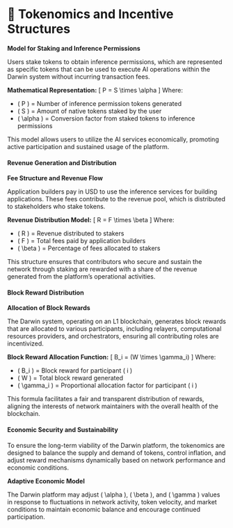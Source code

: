 # 🤑 Tokenomics and Incentive Structures

**Model for Staking and Inference Permissions**

Users stake tokens to obtain inference permissions, which are represented as specific tokens that can be used to execute AI operations within the Darwin system without incurring transaction fees.

**Mathematical Representation:** \[ P = S \times \alpha ] Where:

* ( P ) = Number of inference permission tokens generated
* ( S ) = Amount of native tokens staked by the user
* ( \alpha ) = Conversion factor from staked tokens to inference permissions

This model allows users to utilize the AI services economically, promoting active participation and sustained usage of the platform.

#### Revenue Generation and Distribution

**Fee Structure and Revenue Flow**

Application builders pay in USD to use the inference services for building applications. These fees contribute to the revenue pool, which is distributed to stakeholders who stake tokens.

**Revenue Distribution Model:** \[ R = F \times \beta ] Where:

* ( R ) = Revenue distributed to stakers
* ( F ) = Total fees paid by application builders
* ( \beta ) = Percentage of fees allocated to stakers

This structure ensures that contributors who secure and sustain the network through staking are rewarded with a share of the revenue generated from the platform’s operational activities.

#### Block Reward Distribution

**Allocation of Block Rewards**

The Darwin system, operating on an L1 blockchain, generates block rewards that are allocated to various participants, including relayers, computational resources providers, and orchestrators, ensuring all contributing roles are incentivized.

**Block Reward Allocation Function:** \[ B\_i = (W \times \gamma\_i) ] Where:

* ( B\_i ) = Block reward for participant ( i )
* ( W ) = Total block reward generated
* ( \gamma\_i ) = Proportional allocation factor for participant ( i )

This formula facilitates a fair and transparent distribution of rewards, aligning the interests of network maintainers with the overall health of the blockchain.

#### Economic Security and Sustainability

To ensure the long-term viability of the Darwin platform, the tokenomics are designed to balance the supply and demand of tokens, control inflation, and adjust reward mechanisms dynamically based on network performance and economic conditions.

**Adaptive Economic Model**

The Darwin platform may adjust ( \alpha ), ( \beta ), and ( \gamma ) values in response to fluctuations in network activity, token velocity, and market conditions to maintain economic balance and encourage continued participation.
